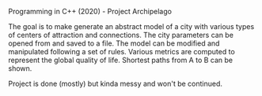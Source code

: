 Programming in C++ (2020) - Project Archipelago

The goal is to make generate an abstract model of a city with various types of centers of attraction and connections. The city parameters can be opened from and saved to a file. The model can be modified and manipulated following a set of rules. Various metrics are computed to represent the global quality of life. Shortest paths from A to B can be shown.

Project is done (mostly) but kinda messy and won't be continued.
